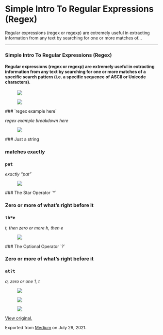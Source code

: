 Simple Intro To Regular Expressions (Regex)
===========================================

Regular expressions (regex or regexp) are extremely useful in extracting information from any text by searching for one or more matches of…

------------------------------------------------------------------------

### Simple Intro To Regular Expressions (Regex)

#### Regular expressions (regex or regexp) are extremely useful in **extracting information from any text** by searching for one or more matches of a specific search pattern (i.e. a specific sequence of ASCII or Unicode characters).

  

<figure><img src="https://cdn-images-1.medium.com/max/800/0*i5vzGkpsWtB2eITn" class="graf-image" /></figure><figure><img src="https://cdn-images-1.medium.com/max/800/0*03WlkzbUaSRaHBG4.gif" class="graf-image" /></figure>### `regex example here`

*regex example breakdown here*

<figure><img src="https://cdn-images-1.medium.com/max/800/1*_sk_G6AzHHDfYVle1Xwr3w.png" class="graf-image" /></figure>### Just a string

### matches exactly

### `pat`

*exactly “pat”*

<figure><img src="https://cdn-images-1.medium.com/max/800/1*98RnqVyMtBYQfBJEMN-7HQ.png" class="graf-image" /></figure>### The Star Operator `*`

### Zero or more of what’s right before it

### `th*e`

*t, then zero or more h, then e*

<figure><img src="https://cdn-images-1.medium.com/max/800/1*-MLOI2K0FK5tRQQDmMOSRQ.png" class="graf-image" /></figure>### The Optional Operator `?`

### Zero or more of what’s right before it

### `at?t`

*a, zero or one 1, t*

  

<figure><img src="https://cdn-images-1.medium.com/max/800/1*sPtiZYbnZVzjott2qQFhdA.png" class="graf-image" /></figure><figure><img src="https://cdn-images-1.medium.com/max/800/1*clIkw1zCZdKO6wQ-bPVABg.png" class="graf-image" /></figure><figure><img src="https://cdn-images-1.medium.com/max/800/1*2oCh9NrBMFCYTtbgtWTw5g.png" class="graf-image" /></figure>  

[View original.](https://medium.com/p/5a08b1dcdcdf)

Exported from [Medium](https://medium.com) on July 29, 2021.
